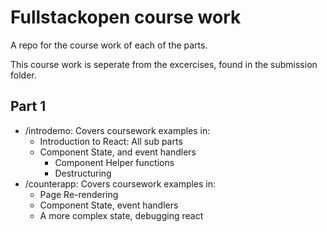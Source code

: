 # Fullstackopen course work

A repo for the course work of each of the parts.

This course work is seperate from the excercises, found in the submission folder.

## Part 1

- /introdemo: Covers coursework examples in:
  - Introduction to React: All sub parts
  - Component State, and event handlers
    - Component Helper functions
    - Destructuring
- /counterapp: Covers coursework examples in:
  - Page Re-rendering
  - Component State, event handlers
  - A more complex state, debugging react
